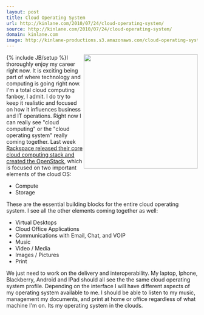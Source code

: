 ```yaml
---
layout: post
title: Cloud Operating System
url: http://kinlane.com/2010/07/24/cloud-operating-system/
source: http://kinlane.com/2010/07/24/cloud-operating-system/
domain: kinlane.com
image: http://kinlane-productions.s3.amazonaws.com/cloud-operating-system.png
---
```

{% include JB/setup %}<img class="alignnone c1" title="Cloud Operating System" src="http://kinlane-productions.s3.amazonaws.com/cloud-operating-system.png" alt="" width="300" align="right" />I thoroughly enjoy my career right now. It is exciting being part of where technology and computing is going right now. I'm a total cloud computing fanboy, I admit. I do try to keep it realistic and focused on how it influences business and IT operations. Right now I can really see "cloud computing" or the "cloud operating system" really coming together. Last week <a href="http://www.kinlane.com/2010/07/openstack-open-source-open-standards-cloud/">Rackspace released their core cloud computing stack and created the OpenStack</a>, which is focused on two important elements of the cloud OS:
<ul class="mainlist">
     <li>Compute
     </li>
     <li>Storage
     </li>
</ul>These are the essential building blocks for the entire cloud operating system. I see all the other elements coming together as well:
<ul class="mainlist">
     <li>Virtual Desktops
     </li>
     <li>Cloud Office Applications
     </li>
     <li>Communications with Email, Chat, and VOIP
     </li>
     <li>Music
     </li>
     <li>Video / Media
     </li>
     <li>Images / Pictures
     </li>
     <li>Print
     </li>
</ul>We just need to work on the delivery and interoperability. My laptop, Iphone, Blackberry, Android and IPad should all see the the same cloud operating system profile. Depending on the interface I will have different aspects of my operating system available to me. I should be able to listen to my music, management my documents, and print at home or office regardless of what machine I'm on. Its my operating system in the clouds.